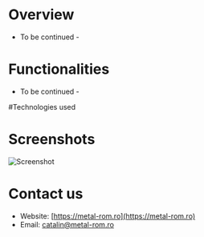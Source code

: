 # Overview
- To be continued -

# Functionalities
- To be continued -

#Technologies used

# Screenshots

![Screenshot]()

# Contact us
- Website: [https://metal-rom.ro](https://metal-rom.ro)
- Email: [catalin@metal-rom.ro](mailto:catalin@metal-rom.ro)